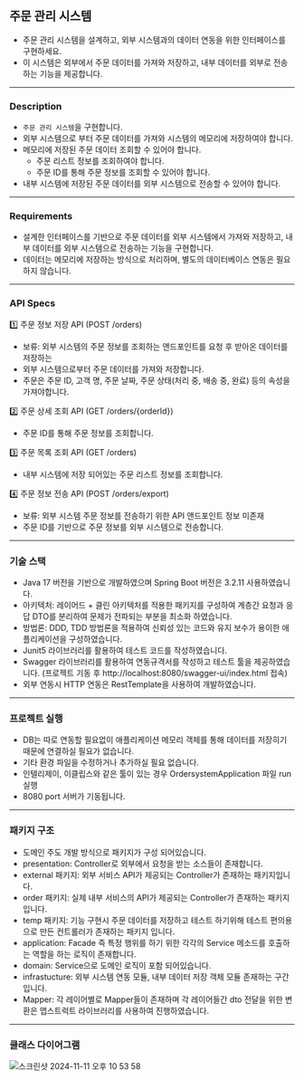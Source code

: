 ## 주문 관리 시스템

- 주문 관리 시스템을 설계하고, 외부 시스템과의 데이터 연동을 위한 인터페이스를 구현하세요. 
- 이 시스템은 외부에서 주문 데이터를 가져와 저장하고, 내부 데이터를 외부로 전송하는 기능을 제공합니다.

---

### Description

- `주문 관리 시스템`을 구현합니다.
- 외부 시스템으로 부터 주문 데이터를 가져와 시스템의 메모리에 저장하여야 합니다.
- 메모리에 저장된 주문 데이터 조회할 수 있어야 합니다.
    - 주문 리스트 정보를 조회하여야 합니다.
    - 주문 ID를 통해 주문 정보를 조회할 수 있어야 합니다. 
- 내부 시스템에 저장된 주문 데이터를 외부 시스템으로 전송할 수 있어야 합니다.

---

### Requirements

- 설계한 인터페이스를 기반으로 주문 데이터를 외부 시스템에서 가져와 저장하고, 내부 데이터를 외부 시스템으로 전송하는 기능을 구현합니다.
- 데이터는 메모리에 저장하는 방식으로 처리하며, 별도의 데이터베이스 연동은 필요하지 않습니다. 

---

### API Specs

1️⃣ 주문 정보 저장 API (POST /orders)
- 보류: 외부 시스템의 주문 정보를 조회하는 앤드포인트를 요청 후 받아온 데이터를 저장하는
- 외부 시스템으로부터 주문 데이터를 가져와 저장합니다.
- 주문은 주문 ID, 고객 명, 주문 날짜, 주문 상태(처리 중, 배송 중, 완료) 등의 속성을 가져야합니다.

2️⃣ 주문 상세 조회 API (GET /orders/{orderId})
- 주문 ID를 통해 주문 정보를 조회합니다.

3️⃣ 주문 목록 조회 API (GET /orders)
- 내부 시스템에 저장 되어있는 주문 리스트 정보를 조회합니다.

4️⃣ 주문 정보 전송 API (POST /orders/export) 
- 보류: 외부 시스템 주문 정보를 전송하기 위한 API 앤드포인트 정보 미존재
- 주문 ID를 기반으로 주문 정보를 외부 시스템으로 전송합니다.

---

### 기술 스택
- Java 17 버전을 기반으로 개발하였으며 Spring Boot 버전은 3.2.11 사용하였습니다. 
- 아키텍처: 레이어드 + 클린 아키텍처를 적용한 패키지를 구성하여 계층간 요청과 응답 DTO를 분리하여 문제가 전파되는 부분을 최소화 하였습니다. 
- 방법론: DDD, TDD 방법론을 적용하여 신뢰성 있는 코드와 유지 보수가 용이한 애플리케이션을 구성하였습니다.
- Junit5 라이브러리를 활용하여 테스트 코드를 작성하였습니다.
- Swagger 라이브러리를 활용하여 연동규격서를 작성하고 테스트 툴을 제공하였습니다. (프로젝트 기동 후 http://localhost:8080/swagger-ui/index.html 접속)
- 외부 연동시 HTTP 연동은 RestTemplate을 사용하여 개발하였습니다.

---

### 프로젝트 실행
- DB는 따로 연동할 필요없이 애플리케이션 메모리 객체를 통해 데이터를 저장히기 때문에 연결하실 필요가 없습니다.
- 기타 환경 파일을 수정하거나 추가하실 필요 없습니다.
- 인텔리제이, 이클립스와 같은 툴이 있는 경우 OrdersystemApplication 파일 run 실행
- 8080 port 서버가 기동됩니다.

---

### 패키지 구조
- 도메인 주도 개발 방식으로 패키지가 구성 되어있습니다.
 - presentation: Controller로 외부에서 요청을 받는 소스들이 존재합니다.
  - external 패키지: 외부 서비스 API가 제공되는 Controller가 존재하는 패키지입니다.
  - order 패키지: 실제 내부 서비스의 API가 제공되는 Controller가 존재하는 패키지입니다.
  - temp 패키지: 기능 구현시 주문 데이터를 저장하고 테스트 하기위해 테스트 편의용으로 만든 컨트롤러가 존재하는 패키지 입니다.
 - application: Facade 즉 특정 행위를 하기 위한 각각의 Service 메소드를 호출하는 역할을 하는 로직이 존재합니다.
 - domain: Service으로 도메인 로직이 포함 되어있습니다.
 - infrastucture: 외부 시스템 연동 모듈, 내부 데이터 저장 객체 모듈 존재하는 구간입니다.
 - Mapper: 각 레이어별로 Mapper들이 존재하며 각 레이어들간 dto 전달을 위한 변환은 맵스트럭트 라이브러리를 사용하여 진행하였습니다.

---

### 클래스 다이어그램
![스크린샷 2024-11-11 오후 10 53 58](https://github.com/user-attachments/assets/b593fe07-d697-4626-80fd-e7539ba3fb73)
